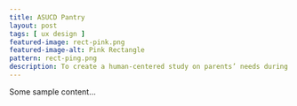 ```yaml
---
title: ASUCD Pantry
layout: post
tags: [ ux design ]
featured-image: rect-pink.png
featured-image-alt: Pink Rectangle
pattern: rect-ping.png
description: To create a human-centered study on parents’ needs during quarantine. A task-management app for parents to distribute work more evenly.
---
```


Some sample content...
